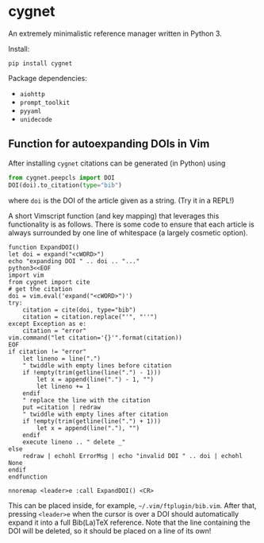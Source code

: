 # cygnet

An extremely minimalistic reference manager written in Python 3.

Install:

    pip install cygnet

Package dependencies:
 - `aiohttp`
 - `prompt_toolkit`
 - `pyyaml`
 - `unidecode`

## Function for autoexpanding DOIs in Vim

After installing `cygnet` citations can be generated (in Python) using

```python
from cygnet.peepcls import DOI
DOI(doi).to_citation(type="bib")
```

where `doi` is the DOI of the article given as a string. (Try it in a REPL!)

A short Vimscript function (and key mapping) that leverages this functionality is as follows.
There is some code to ensure that each article is always surrounded by one line of whitespace (a largely cosmetic option).

```vim
function ExpandDOI()
let doi = expand("<cWORD>")
echo "expanding DOI " .. doi .. "..."
python3<<EOF
import vim
from cygnet import cite
# get the citation
doi = vim.eval('expand("<cWORD>")')
try:
    citation = cite(doi, type="bib")
    citation = citation.replace("'", "''")
except Exception as e:
    citation = "error"
vim.command("let citation='{}'".format(citation))
EOF
if citation != "error"
    let lineno = line(".")
    " twiddle with empty lines before citation
    if !empty(trim(getline(line(".") - 1)))
        let x = append(line(".") - 1, "")
        let lineno += 1
    endif
    " replace the line with the citation
    put =citation | redraw
    " twiddle with empty lines after citation
    if !empty(trim(getline(line(".") + 1)))
        let x = append(line("."), "")
    endif
    execute lineno .. " delete _"
else
    redraw | echohl ErrorMsg | echo "invalid DOI " .. doi | echohl None
endif
endfunction

nnoremap <leader>e :call ExpandDOI() <CR>
```

This can be placed inside, for example, `~/.vim/ftplugin/bib.vim`.
After that, pressing `<leader>e` when the cursor is over a DOI should automatically expand it into a full Bib(La)TeX reference.
Note that the line containing the DOI will be deleted, so it should be placed on a line of its own!
